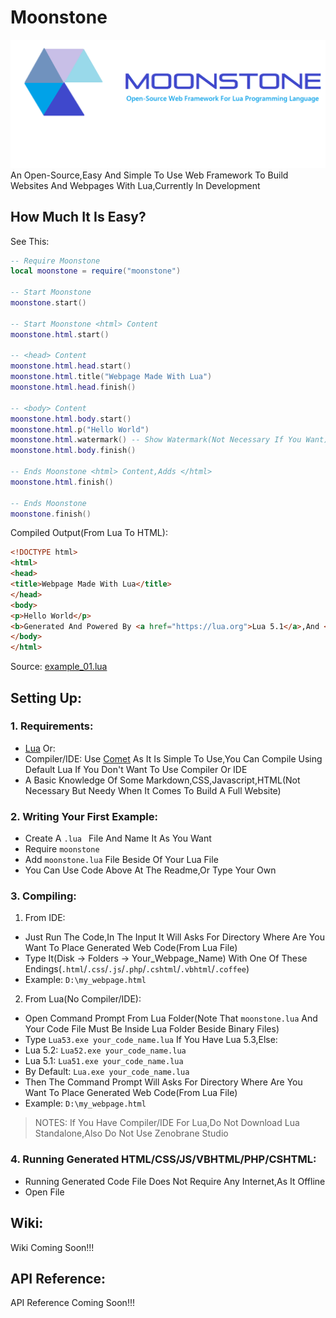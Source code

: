 # Moonstone
<img src="https://github.com/Rabios/Moonstone/blob/master/Moonstone.png"><br>
An Open-Source,Easy And Simple To Use Web Framework To Build Websites And Webpages With Lua,Currently In Development
## How Much It Is Easy?
See This:
```lua
-- Require Moonstone
local moonstone = require("moonstone")

-- Start Moonstone 
moonstone.start() 

-- Start Moonstone <html> Content
moonstone.html.start()

-- <head> Content
moonstone.html.head.start()
moonstone.html.title("Webpage Made With Lua")
moonstone.html.head.finish()

-- <body> Content
moonstone.html.body.start()
moonstone.html.p("Hello World")
moonstone.html.watermark() -- Show Watermark(Not Necessary If You Want)
moonstone.html.body.finish()

-- Ends Moonstone <html> Content,Adds </html>
moonstone.html.finish()

-- Ends Moonstone
moonstone.finish()
```
Compiled Output(From Lua To HTML):
```html
<!DOCTYPE html>
<html>
<head>
<title>Webpage Made With Lua</title>
</head>
<body>
<p>Hello World</p>
<b>Generated And Powered By <a href="https://lua.org">Lua 5.1</a>,And <a href="https://github.com/Rabios/Moonstone">Moonstone</a> Framework</b>
</body>
</html>
```
Source: [example_01.lua](https://github.com/Rabios/Moonstone/blob/master/example_01.lua)
## Setting Up:
### 1. Requirements:
- [Lua](https://lua.org)
Or:
- Compiler/IDE: Use [Comet](http://hamady.org/comet.html) As It Is Simple To Use,You Can Compile Using Default Lua If You Don't Want To Use Compiler Or IDE
- A Basic Knowledge Of Some Markdown,CSS,Javascript,HTML(Not Necessary But Needy When It Comes To Build A Full Website)
### 2. Writing Your First Example:
- Create A `.lua ` File And Name It As You Want
- Require `moonstone`
- Add `moonstone.lua` File Beside Of Your Lua File
- You Can Use Code Above At The Readme,Or Type Your Own
### 3. Compiling:
1. From IDE:
- Just Run The Code,In The Input It Will Asks For Directory Where Are You Want To Place Generated Web Code(From Lua File)
- Type It(Disk -> Folders -> Your_Webpage_Name) With One Of These Endings(`.html`/`.css`/`.js`/`.php`/`.cshtml`/`.vbhtml`/`.coffee`)
- Example: `D:\my_webpage.html`
2. From Lua(No Compiler/IDE): 
- Open Command Prompt From Lua Folder(Note That `moonstone.lua` And Your Code File Must Be Inside Lua Folder Beside Binary Files)
- Type `Lua53.exe your_code_name.lua` If You Have Lua 5.3,Else:
- Lua 5.2: `Lua52.exe your_code_name.lua`
- Lua 5.1: `Lua51.exe your_code_name.lua`
- By Default: `Lua.exe your_code_name.lua`
- Then The Command Prompt Will Asks For Directory Where Are You Want To Place Generated Web Code(From Lua File)
- Example: `D:\my_webpage.html`
> NOTES: If You Have Compiler/IDE For Lua,Do Not Download Lua Standalone,Also Do Not Use Zenobrane Studio
### 4. Running Generated HTML/CSS/JS/VBHTML/PHP/CSHTML:
- Running Generated Code File Does Not Require Any Internet,As It Offline
- Open File
## Wiki:
Wiki Coming Soon!!!
## API Reference:
API Reference Coming Soon!!!
